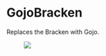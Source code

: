 # GojoBracken
Replaces the Bracken with Gojo.
<figure>
  <img src="https://cdn.stealthoptional.com/images/ncavvykf/stealth/f57722f711dc7b4b2fff9398e1764ec5974a5186-1920x1080.jpg?rect=0,36,1920,1008&w=1200&h=630&auto=format">
</figure>
